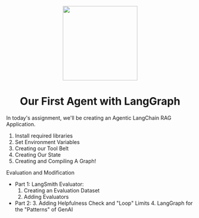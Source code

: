<p align = "center" draggable=”false” ><img src="https://github.com/AI-Maker-Space/LLM-Dev-101/assets/37101144/d1343317-fa2f-41e1-8af1-1dbb18399719" 
     width="200px"
     height="auto"/>
</p>

## <h1 align="center" id="heading">Our First Agent with LangGraph</h1>

In today's assignment, we'll be creating an Agentic LangChain RAG Application.


  1. Install required libraries
  2. Set Environment Variables
  3. Creating our Tool Belt
  4. Creating Our State
  5. Creating and Compiling A Graph!

Evaluation and Modification

  - Part 1: LangSmith Evaluator:
    1. Creating an Evaluation Dataset
    2. Adding Evaluators
  - Part 2:
    3. Adding Helpfulness Check and "Loop" Limits
    4. LangGraph for the "Patterns" of GenAI